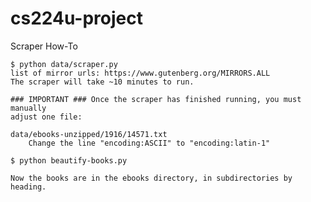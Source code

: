 # cs224u-project


Scraper How-To

	$ python data/scraper.py
	list of mirror urls: https://www.gutenberg.org/MIRRORS.ALL
	The scraper will take ~10 minutes to run.

	### IMPORTANT ### Once the scraper has finished running, you must manually
	adjust one file:

	data/ebooks-unzipped/1916/14571.txt
		Change the line "encoding:ASCII" to "encoding:latin-1"

	$ python beautify-books.py

	Now the books are in the ebooks directory, in subdirectories by heading.